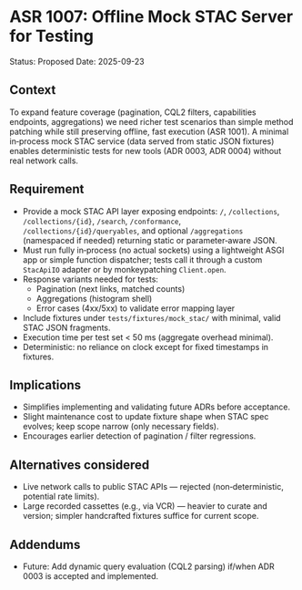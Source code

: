 # ASR 1007: Offline Mock STAC Server for Testing

Status: Proposed
Date: 2025-09-23

## Context
To expand feature coverage (pagination, CQL2 filters, capabilities endpoints, aggregations) we need richer test scenarios than simple method patching while still preserving offline, fast execution (ASR 1001). A minimal in‑process mock STAC service (data served from static JSON fixtures) enables deterministic tests for new tools (ADR 0003, ADR 0004) without real network calls.

## Requirement
* Provide a mock STAC API layer exposing endpoints: `/`, `/collections`, `/collections/{id}`, `/search`, `/conformance`, `/collections/{id}/queryables`, and optional `/aggregations` (namespaced if needed) returning static or parameter‑aware JSON.
* Must run fully in‑process (no actual sockets) using a lightweight ASGI app or simple function dispatcher; tests call it through a custom `StacApiIO` adapter or by monkeypatching `Client.open`.
* Response variants needed for tests:
  - Pagination (next links, matched counts)
  - Aggregations (histogram shell)
  - Error cases (4xx/5xx) to validate error mapping layer
* Include fixtures under `tests/fixtures/mock_stac/` with minimal, valid STAC JSON fragments.
* Execution time per test set < 50 ms (aggregate overhead minimal).
* Deterministic: no reliance on clock except for fixed timestamps in fixtures.

## Implications
* Simplifies implementing and validating future ADRs before acceptance.
* Slight maintenance cost to update fixture shape when STAC spec evolves; keep scope narrow (only necessary fields).
* Encourages earlier detection of pagination / filter regressions.

## Alternatives considered
* Live network calls to public STAC APIs — rejected (non‑deterministic, potential rate limits).
* Large recorded cassettes (e.g., via VCR) — heavier to curate and version; simpler handcrafted fixtures suffice for current scope.

## Addendums
* Future: Add dynamic query evaluation (CQL2 parsing) if/when ADR 0003 is accepted and implemented.
